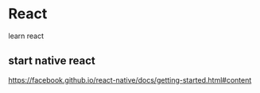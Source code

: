 # React
learn react

## start native react
https://facebook.github.io/react-native/docs/getting-started.html#content
